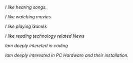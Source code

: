 *I like hearing songs.*

*I like watching movies*

*I like playing Games*

*I like reading technology related News*

*Iam deeply intereted in coding*

*Iam deeply interested in PC Hardware and their installation.*

